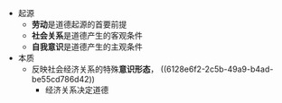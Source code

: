 - 起源
	- **劳动**是道德起源的首要前提
	- **社会关系**是道德产生的客观条件
	- **自我意识**是道德产生的主观条件
- 本质
	- 反映社会经济关系的特殊**意识形态**， ((6128e6f2-2c5b-49a9-b4ad-be55cd786d42))
		- 经济关系决定道德